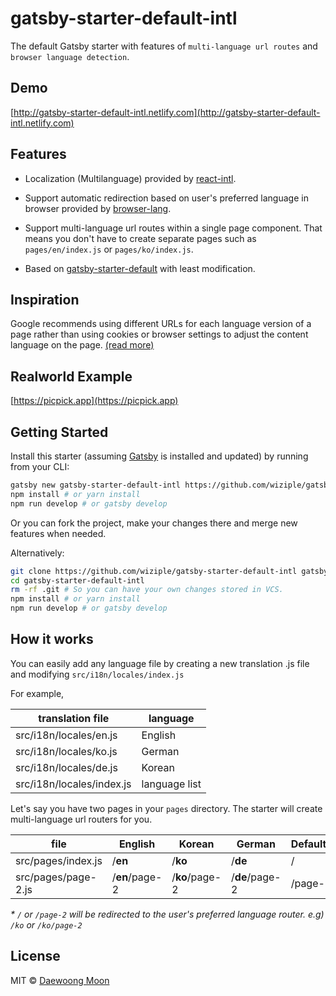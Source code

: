 # gatsby-starter-default-intl

The default Gatsby starter with features of `multi-language url routes` and `browser language detection`.

## Demo

[http://gatsby-starter-default-intl.netlify.com](http://gatsby-starter-default-intl.netlify.com)

## Features

- Localization (Multilanguage) provided by [react-intl](https://github.com/yahoo/react-intl). 

- Support automatic redirection based on user's preferred language in browser provided by [browser-lang](https://github.com/wiziple/browser-lang).

- Support multi-language url routes within a single page component. That means you don't have to create separate pages such as `pages/en/index.js` or `pages/ko/index.js`.

- Based on [gatsby-starter-default](https://github.com/gatsbyjs/gatsby-starter-default) with least modification.

## Inspiration

Google recommends using different URLs for each language version of a page rather than using cookies or browser settings to adjust the content language on the page. [(read more)](https://support.google.com/webmasters/answer/182192?hl=en&ref_topic=2370587)

## Realworld Example

[https://picpick.app](https://picpick.app)

## Getting Started

Install this starter (assuming [Gatsby](https://github.com/gatsbyjs/gatsby/) is installed and updated) by running from your CLI:


```sh
gatsby new gatsby-starter-default-intl https://github.com/wiziple/gatsby-starter-default-intl
npm install # or yarn install
npm run develop # or gatsby develop
```

Or you can fork the project, make your changes there and merge new features when needed.

Alternatively:

```sh
git clone https://github.com/wiziple/gatsby-starter-default-intl gatsby-starter-default-intl # Clone the project
cd gatsby-starter-default-intl
rm -rf .git # So you can have your own changes stored in VCS.
npm install # or yarn install
npm run develop # or gatsby develop
```

## How it works

You can easily add any language file by creating a new translation .js file and modifying `src/i18n/locales/index.js`

For example,

translation file | language
-- | --
src/i18n/locales/en.js | English
src/i18n/locales/ko.js | German
src/i18n/locales/de.js | Korean
src/i18n/locales/index.js | language list

Let's say you have two pages in your `pages` directory. The starter will create multi-language url routers for you.

file | English | Korean | German | Default*
-- | -- | -- | -- | -- 
src/pages/index.js | /**en** | /**ko** | /**de** | /
src/pages/page-2.js | /**en**/page-2 | /**ko**/page-2 | /**de**/page-2 | /page-2

_* `/` or `/page-2` will be redirected to the user's preferred language router. e.g) `/ko` or `/ko/page-2`_

## License

MIT &copy; [Daewoong Moon](https://github.com/wiziple)